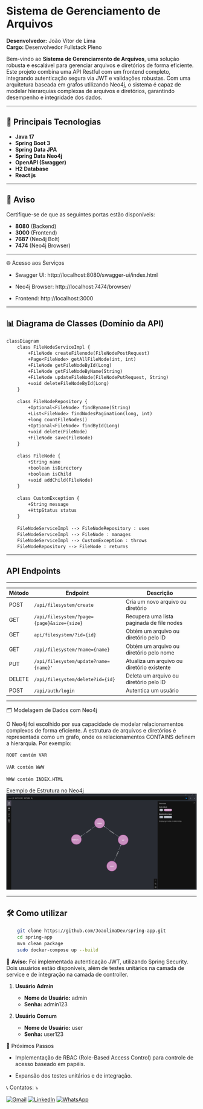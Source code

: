 # Sistema de Gerenciamento de Arquivos

**Desenvolvedor:** João Vitor de Lima  
**Cargo:** Desenvolvedor Fullstack Pleno

Bem-vindo ao **Sistema de Gerenciamento de Arquivos**, uma solução robusta e escalável para gerenciar arquivos e diretórios de forma eficiente. Este projeto combina uma API Restful com um frontend completo, integrando autenticação segura via JWT e validações robustas. Com uma arquitetura baseada em grafos utilizando Neo4j, o sistema é capaz de modelar hierarquias complexas de arquivos e diretórios, garantindo desempenho e integridade dos dados.

---

## 🚀 Principais Tecnologias

- **Java 17**  
- **Spring Boot 3**  
- **Spring Data JPA**  
- **Spring Data Neo4j**  
- **OpenAPI (Swagger)**  
- **H2 Database**
- **React js**    

---

## 🚨 Aviso

Certifique-se de que as seguintes portas estão disponíveis:  
- **8080** (Backend)  
- **3000** (Frontend)  
- **7687** (Neo4j Bolt)  
- **7474** (Neo4j Browser)  

---

🌐 Acesso aos Serviços

 - Swagger UI: http://localhost:8080/swagger-ui/index.html

 - Neo4j Browser: http://localhost:7474/browser/

 - Frontend: http://localhost:3000

---

## 📊 Diagrama de Classes (Domínio da API)

```mermaid
classDiagram
    class FileNodeServiceImpl {
        +FileNode createFilenode(FileNodePostRequest)
        +Page<FileNode> getAllFileNode(int, int)
        +FileNode getFileNodeById(Long)
        +FileNode getFileNodeByName(String)
        +FileNode updateFileNode(FileNodePutRequest, String)
        +void deleteFileNodeById(Long)
    }

    class FileNodeRepository {
        +Optional<FileNode> findByname(String)
        +List<FileNode> findNodesPagination(long, int)
        +long countFileNodes()
        +Optional<FileNode> findById(Long)
        +void delete(FileNode)
        +FileNode save(FileNode)
    }

    class FileNode {
        +String name
        +boolean isDirectory
        +boolean isChild
        +void addChild(FileNode)
    }

    class CustomException {
        +String message
        +HttpStatus status
    }

    FileNodeServiceImpl --> FileNodeRepository : uses
    FileNodeServiceImpl --> FileNode : manages
    FileNodeServiceImpl --> CustomException : throws
    FileNodeRepository --> FileNode : returns
```
---

## API Endpoints
-------------

| Método | Endpoint                                   | Descrição                                   |
|--------|--------------------------------------------|---------------------------------------------|
| POST   | `/api/filesystem/create`                     | Cria um novo arquivo ou diretório           |
| GET    | `/api/filesystem/?page={page}&size={size}`   | Recupera uma lista paginada de file nodes   |
| GET    | `api/filesystem/?id={id}`                    | Obtém um arquivo ou diretório pelo ID       |
| GET    | `/api/filesystem/?name={name}`               | Obtém um arquivo ou diretório pelo nome     |
| PUT    | `/api/filesystem/update?name={name}'`        | Atualiza um arquivo ou diretório existente  |
| DELETE | `/api/filesystem/delete?id={id}`             | Deleta um arquivo ou diretório pelo ID      |
| POST   | `/api/auth/login`                            | Autentica um usuário                        |


---

🗂️ Modelagem de Dados com Neo4j

O Neo4j foi escolhido por sua capacidade de modelar relacionamentos complexos de forma eficiente. A estrutura de arquivos e diretórios é representada como um grafo, onde os relacionamentos CONTAINS definem a hierarquia. Por exemplo:

    ROOT contém VAR

    VAR contém WWW

    WWW contém INDEX.HTML

Exemplo de Estrutura no Neo4j
![Alt text](neo4j.png)


---

## 🛠️  Como utilizar

```bash
    git clone https://github.com/JoaolimaDev/spring-app.git
    cd spring-app
    mvn clean package
    sudo docker-compose up --build
```

🚨 **Aviso:** Foi implementada autenticação JWT, utilizando Spring Security. Dois usuários estão disponíveis, além de testes unitários na camada de service e de integração na camada de controller.

1. **Usuário Admin**
   - **Nome de Usuário:** admin
   - **Senha:** admin123

2. **Usuário Comum**
   - **Nome de Usuário:** user
   - **Senha:** user123

📌 Próximos Passos

   - Implementação de RBAC (Role-Based Access Control) para controle de acesso baseado em papéis.

   - Expansão dos testes unitários e de integração.

<p align="left">
  📞  Contatos: ⤵️
</p>

<p align="left">
  <a href="mailto:ozymandiasphp@gmail.com" title="Gmail">
  <img src="https://img.shields.io/badge/-Gmail-FF0000?style=flat-square&labelColor=FF0000&logo=gmail&logoColor=white&link=LINK-DO-SEU-GMAIL" alt="Gmail"/></a>
  <a href="https://www.linkedin.com/in/jo%C3%A3o-vitor-de-lima-dev/" title="LinkedIn">
  <img src="https://img.shields.io/badge/-Linkedin-0e76a8?style=flat-square&logo=Linkedin&logoColor=white&link=LINK-DO-SEU-LINKEDIN" alt="LinkedIn"/></a>
  <a href="https://wa.me/5581989553431" title="WhatsApp">
  <img src="https://img.shields.io/badge/-WhatsApp-25d366?style=flat-square&labelColor=25d366&logo=whatsapp&logoColor=white&link=API-DO-SEU-WHATSAPP" alt="WhatsApp"/></a>
</p>




   
